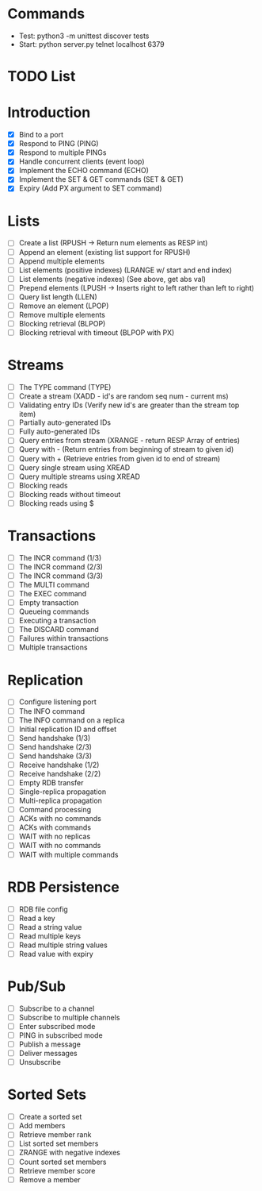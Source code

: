 # Commands
  * Test: python3 -m unittest discover tests
  * Start: python server.py
           telnet localhost 6379

# TODO List
# Introduction
  - [x] Bind to a port
  - [x] Respond to PING (PING)
  - [x] Respond to multiple PINGs 
  - [x] Handle concurrent clients (event loop)
  - [x] Implement the ECHO command (ECHO)
  - [x] Implement the SET & GET commands (SET & GET)
  - [x] Expiry (Add PX argument to SET command)

# Lists
  - [ ] Create a list (RPUSH -> Return num elements as RESP int)
  - [ ] Append an element (existing list support for RPUSH)
  - [ ] Append multiple elements 
  - [ ] List elements (positive indexes) (LRANGE w/ start and end index)
  - [ ] List elements (negative indexes) (See above, get abs val)
  - [ ] Prepend elements (LPUSH -> Inserts right to left rather than left to right)
  - [ ] Query list length (LLEN)
  - [ ] Remove an element (LPOP)
  - [ ] Remove multiple elements
  - [ ] Blocking retrieval (BLPOP)
  - [ ] Blocking retrieval with timeout (BLPOP with PX)

# Streams
  - [ ] The TYPE command (TYPE)
  - [ ] Create a stream (XADD - id's are random seq num - current ms)
  - [ ] Validating entry IDs (Verify new id's are greater than the stream top item)
  - [ ] Partially auto-generated IDs 
  - [ ] Fully auto-generated IDs
  - [ ] Query entries from stream (XRANGE - return RESP Array of entries)
  - [ ] Query with - (Return entries from beginning of stream to given id)
  - [ ] Query with + (Retrieve entries from given id to end of stream)
  - [ ] Query single stream using XREAD
  - [ ] Query multiple streams using XREAD
  - [ ] Blocking reads
  - [ ] Blocking reads without timeout
  - [ ] Blocking reads using $

# Transactions
  - [ ] The INCR command (1/3)
  - [ ] The INCR command (2/3)
  - [ ] The INCR command (3/3)
  - [ ] The MULTI command
  - [ ] The EXEC command
  - [ ] Empty transaction
  - [ ] Queueing commands
  - [ ] Executing a transaction
  - [ ] The DISCARD command
  - [ ] Failures within transactions
  - [ ] Multiple transactions

# Replication
  - [ ] Configure listening port
  - [ ] The INFO command
  - [ ] The INFO command on a replica
  - [ ] Initial replication ID and offset
  - [ ] Send handshake (1/3)
  - [ ] Send handshake (2/3)
  - [ ] Send handshake (3/3)
  - [ ] Receive handshake (1/2)
  - [ ] Receive handshake (2/2)
  - [ ] Empty RDB transfer
  - [ ] Single-replica propagation
  - [ ] Multi-replica propagation
  - [ ] Command processing
  - [ ] ACKs with no commands
  - [ ] ACKs with commands
  - [ ] WAIT with no replicas
  - [ ] WAIT with no commands
  - [ ] WAIT with multiple commands

# RDB Persistence
  - [ ] RDB file config
  - [ ] Read a key
  - [ ] Read a string value
  - [ ] Read multiple keys
  - [ ] Read multiple string values
  - [ ] Read value with expiry

# Pub/Sub
  - [ ] Subscribe to a channel
  - [ ] Subscribe to multiple channels
  - [ ] Enter subscribed mode
  - [ ] PING in subscribed mode
  - [ ] Publish a message
  - [ ] Deliver messages
  - [ ] Unsubscribe

# Sorted Sets
  - [ ] Create a sorted set
  - [ ] Add members
  - [ ] Retrieve member rank
  - [ ] List sorted set members
  - [ ] ZRANGE with negative indexes
  - [ ] Count sorted set members
  - [ ] Retrieve member score
  - [ ] Remove a member